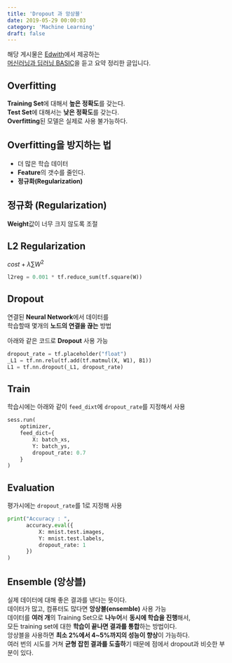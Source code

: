 ```yaml
---
title: 'Dropout 과 앙상블'
date: 2019-05-29 00:00:03
category: 'Machine Learning'
draft: false
---
```


해당 게시물은 [Edwith](https://www.edwith.org)에서 제공하는<br/>
[머신러닝과 딥러닝 BASIC](https://www.edwith.org/others26/joinLectures/9829)을 듣고 요약 정리한 글입니다.

## Overfitting

**Training Set**에 대해서 **높은 정확도**를 갖는다.<br/>
**Test Set**에 대해서는 **낮은 정확도**를 갖는다.<br/>
**Overfitting**된 모델은 실제로 사용 불가능하다.<br/>

## Overfitting을 방지하는 법

- 더 많은 학습 데이터
- **Feature**의 갯수를 줄인다.
- **정규화(Regularization)**

## 정규화 (Regularization)

**Weight**값이 너무 크지 않도록 조절<br/>

## L2 Regularization

$cost + \lambda \sum W^{2}$

```python
l2reg = 0.001 * tf.reduce_sum(tf.square(W))
```

## Dropout

연결된 **Neural Network**에서 데이터를<br/>
학습할때 몇개의 **노드의 연결을 끊는** 방법

아래와 같은 코드로 **Dropout** 사용 가능

```python
dropout_rate = tf.placeholder("float")
_L1 = tf.nn.relu(tf.add(tf.matmul(X, W1), B1))
L1 = tf.nn.dropout(_L1, dropout_rate)
```

## Train

학습시에는 아래와 같이 `feed_dixt`에 `dropout_rate`를 지정해서 사용

```python
sess.run(
    optimizer,
    feed_dict={
        X: batch_xs,
        Y: batch_ys,
        dropout_rate: 0.7
    }
)
```

## Evaluation

평가시에는 `dropout_rate`를 1로 지정해 사용

```python
print("Accuracy : ",
      accuracy.eval({
          X: mnist.test.images,
          Y: mnist.test.labels,
          dropout_rate: 1
      })
)
```

## Ensemble (앙상블)

실제 데이터에 대해 좋은 결과를 낸다는 뜻이다.<br/>
데이터가 많고, 컴퓨터도 많다면 **앙상블(ensemble)** 사용 가능<br/>
데이터를 **여러 개**의 Training Set으로 **나누어**서 **동시에 학습을 진행**해서,<br/>
모든 training set에 대한 **학습이 끝나면 결과를 통합**하는 방법이다.<br/>
앙상블을 사용하면 **최소 2%에서 4~5%까지의 성능이 향상**이 가능하다.<br/>
여러 번의 시도를 거쳐 **균형 잡힌 결과를 도출하**기 때문에 점에서 dropout과 비슷한 부분이 있다.<br/>
